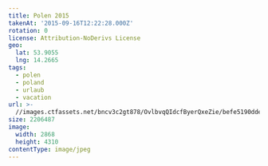 ```yaml
---
title: Polen 2015
takenAt: '2015-09-16T12:22:28.000Z'
rotation: 0
license: Attribution-NoDerivs License
geo:
  lat: 53.9055
  lng: 14.2665
tags:
  - polen
  - poland
  - urlaub
  - vacation
url: >-
  //images.ctfassets.net/bncv3c2gt878/OvlbvqQIdcfByerQxeZie/befe5190ddeb315a0bb6d161ab31f7f2/polen-2015_25836937242_o
size: 2206487
image:
  width: 2868
  height: 4310
contentType: image/jpeg
---
```


